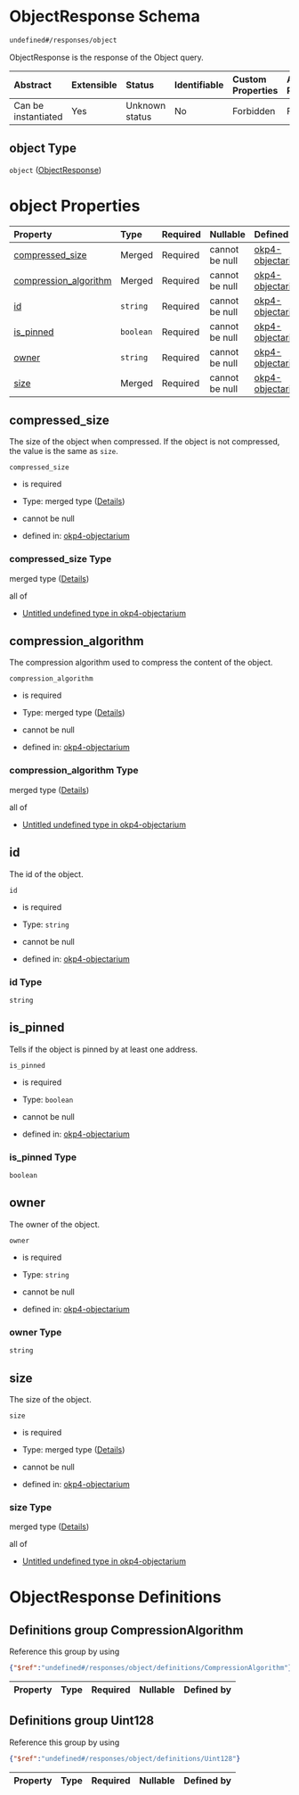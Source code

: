 # ObjectResponse Schema

```txt
undefined#/responses/object
```

ObjectResponse is the response of the Object query.

| Abstract            | Extensible | Status         | Identifiable | Custom Properties | Additional Properties | Access Restrictions | Defined In                                                                     |
| :------------------ | :--------- | :------------- | :----------- | :---------------- | :-------------------- | :------------------ | :----------------------------------------------------------------------------- |
| Can be instantiated | Yes        | Unknown status | No           | Forbidden         | Forbidden             | none                | [okp4-objectarium.json\*](schema/okp4-objectarium.json "open original schema") |

## object Type

`object` ([ObjectResponse](okp4-objectarium-responses-objectresponse.md))

# object Properties

| Property                                         | Type      | Required | Nullable       | Defined by                                                                                                                                                       |
| :----------------------------------------------- | :-------- | :------- | :------------- | :--------------------------------------------------------------------------------------------------------------------------------------------------------------- |
| [compressed\_size](#compressed_size)             | Merged    | Required | cannot be null | [okp4-objectarium](okp4-objectarium-responses-objectresponse-properties-compressed_size.md "undefined#/responses/object/properties/compressed_size")             |
| [compression\_algorithm](#compression_algorithm) | Merged    | Required | cannot be null | [okp4-objectarium](okp4-objectarium-responses-objectresponse-properties-compression_algorithm.md "undefined#/responses/object/properties/compression_algorithm") |
| [id](#id)                                        | `string`  | Required | cannot be null | [okp4-objectarium](okp4-objectarium-responses-objectresponse-properties-id.md "undefined#/responses/object/properties/id")                                       |
| [is\_pinned](#is_pinned)                         | `boolean` | Required | cannot be null | [okp4-objectarium](okp4-objectarium-responses-objectresponse-properties-is_pinned.md "undefined#/responses/object/properties/is_pinned")                         |
| [owner](#owner)                                  | `string`  | Required | cannot be null | [okp4-objectarium](okp4-objectarium-responses-objectresponse-properties-owner.md "undefined#/responses/object/properties/owner")                                 |
| [size](#size)                                    | Merged    | Required | cannot be null | [okp4-objectarium](okp4-objectarium-responses-objectresponse-properties-size.md "undefined#/responses/object/properties/size")                                   |

## compressed\_size

The size of the object when compressed. If the object is not compressed, the value is the same as `size`.

`compressed_size`

* is required

* Type: merged type ([Details](okp4-objectarium-responses-objectresponse-properties-compressed_size.md))

* cannot be null

* defined in: [okp4-objectarium](okp4-objectarium-responses-objectresponse-properties-compressed_size.md "undefined#/responses/object/properties/compressed_size")

### compressed\_size Type

merged type ([Details](okp4-objectarium-responses-objectresponse-properties-compressed_size.md))

all of

* [Untitled undefined type in okp4-objectarium](okp4-objectarium-responses-objectresponse-properties-compressed_size-allof-0.md "check type definition")

## compression\_algorithm

The compression algorithm used to compress the content of the object.

`compression_algorithm`

* is required

* Type: merged type ([Details](okp4-objectarium-responses-objectresponse-properties-compression_algorithm.md))

* cannot be null

* defined in: [okp4-objectarium](okp4-objectarium-responses-objectresponse-properties-compression_algorithm.md "undefined#/responses/object/properties/compression_algorithm")

### compression\_algorithm Type

merged type ([Details](okp4-objectarium-responses-objectresponse-properties-compression_algorithm.md))

all of

* [Untitled undefined type in okp4-objectarium](okp4-objectarium-responses-objectresponse-properties-compression_algorithm-allof-0.md "check type definition")

## id

The id of the object.

`id`

* is required

* Type: `string`

* cannot be null

* defined in: [okp4-objectarium](okp4-objectarium-responses-objectresponse-properties-id.md "undefined#/responses/object/properties/id")

### id Type

`string`

## is\_pinned

Tells if the object is pinned by at least one address.

`is_pinned`

* is required

* Type: `boolean`

* cannot be null

* defined in: [okp4-objectarium](okp4-objectarium-responses-objectresponse-properties-is_pinned.md "undefined#/responses/object/properties/is_pinned")

### is\_pinned Type

`boolean`

## owner

The owner of the object.

`owner`

* is required

* Type: `string`

* cannot be null

* defined in: [okp4-objectarium](okp4-objectarium-responses-objectresponse-properties-owner.md "undefined#/responses/object/properties/owner")

### owner Type

`string`

## size

The size of the object.

`size`

* is required

* Type: merged type ([Details](okp4-objectarium-responses-objectresponse-properties-size.md))

* cannot be null

* defined in: [okp4-objectarium](okp4-objectarium-responses-objectresponse-properties-size.md "undefined#/responses/object/properties/size")

### size Type

merged type ([Details](okp4-objectarium-responses-objectresponse-properties-size.md))

all of

* [Untitled undefined type in okp4-objectarium](okp4-objectarium-responses-objectresponse-properties-size-allof-0.md "check type definition")

# ObjectResponse Definitions

## Definitions group CompressionAlgorithm

Reference this group by using

```json
{"$ref":"undefined#/responses/object/definitions/CompressionAlgorithm"}
```

| Property | Type | Required | Nullable | Defined by |
| :------- | :--- | :------- | :------- | :--------- |

## Definitions group Uint128

Reference this group by using

```json
{"$ref":"undefined#/responses/object/definitions/Uint128"}
```

| Property | Type | Required | Nullable | Defined by |
| :------- | :--- | :------- | :------- | :--------- |
